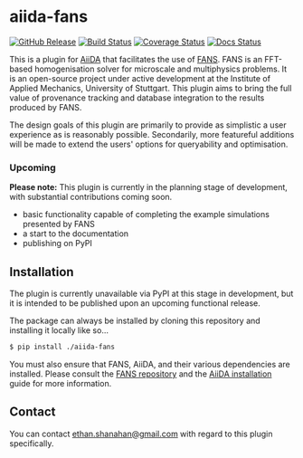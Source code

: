 # aiida-fans

<!-- [![PyPI Package][pypi-badge]][pypi-link] -->
[![GitHub Release][release-badge]][release-link]
[![Build Status][ci-badge]][ci-link]
[![Coverage Status][cov-badge]][cov-link]
[![Docs Status][docs-badge]][docs-link]

This is a plugin for [AiiDA](aiida-link) that facilitates the use of [FANS](FANS-link). FANS is an FFT-based homogenisation solver for microscale and multiphysics problems. It is an open-source project under active development at the Institute of Applied Mechanics, University of Stuttgart. This plugin aims to bring the full value of provenance tracking and database integration to the results produced by FANS.

The design goals of this plugin are primarily to provide as simplistic a user experience as is reasonably possible. Secondarily, more featureful additions will be made to extend the users' options for queryability and optimisation.

### Upcoming
**Please note:** This plugin is currently in the planning stage of development, with substantial contributions coming soon.

- basic functionality capable of completing the example simulations presented by FANS
- a start to the documentation
- publishing on PyPI

## Installation
The plugin is currently unavailable via PyPI at this stage in development, but it is intended to be published upon an upcoming functional release.

The package can always be installed by cloning this repository and installing it locally like so...

```bash
$ pip install ./aiida-fans
```

You must also ensure that FANS, AiiDA, and their various dependencies are installed. Please consult the [FANS repository](FANS-link) and the [AiiDA installation](aiida-install-link) guide for more information.

## Contact

You can contact ethan.shanahan@gmail.com with regard to this plugin specifically.

<!-- URLs -->
[pypi-badge]: https://badge.fury.io/py/aiida-fans.svg
[pypi-link]: https://badge.fury.io/py/aiida-fans
[release-badge]: https://img.shields.io/github/v/release/ethan-shanahan/aiida-fans?include_prereleases
[release-link]: https://github.com/ethan-shanahan/aiida-fans/releases
[ci-badge]: https://github.com/ethan-shanahan/aiida-fans/actions/workflows/ci.yml/badge.svg?branch=main
[ci-link]: https://github.com/ethan-shanahan/aiida-fans/actions
[cov-badge]: https://coveralls.io/repos/github/ethan-shanahan/aiida-fans/badge.svg?branch=main
[cov-link]: https://coveralls.io/github/ethan-shanahan/aiida-fans?branch=main
[docs-badge]: https://readthedocs.org/projects/aiida-fans/badge
[docs-link]: http://aiida-fans.readthedocs.io/

[aiida-link]: https://www.aiida.net/
[aiida-install-link]: https://aiida.readthedocs.io/projects/aiida-core/en/latest/installation/index.html
[FANS-link]: https://github.com/DataAnalyticsEngineering/FANS
